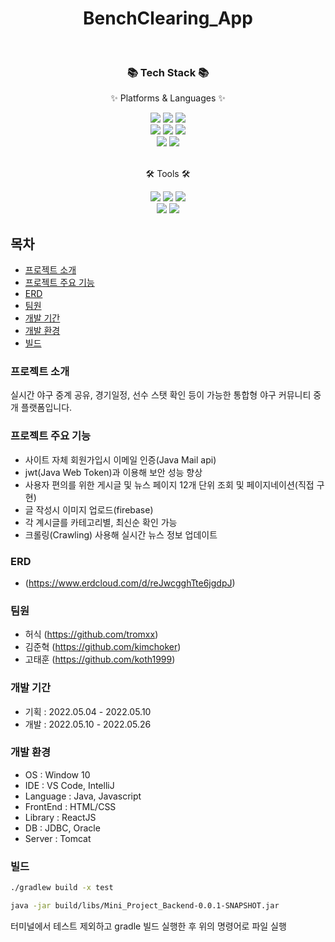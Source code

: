 <div align=center>
	<h1>BenchClearing_App</h1>
</div>
<br>
<div align=center>
	<h3>📚 Tech Stack 📚</h3>
	<p>✨ Platforms & Languages ✨</p>
</div>
<div align="center">
	<img src="https://img.shields.io/badge/Java-007396?style=flat&logo=Conda-Forge&logoColor=white" />
	<img src="https://img.shields.io/badge/springboot-6DB33F?style=flat&logo=Spring Boot&logoColor=white" />
	<img src="https://img.shields.io/badge/Oracle%20SQL-F80000?style=flat&logo=Oracle&logoColor=white" />
  <br>
	<img src="https://img.shields.io/badge/Python-3776AB?style=flat&logo=python&logoColor=white" />
  <img src="https://img.shields.io/badge/HTML5-E34F26?style=flat&logo=HTML5&logoColor=white" />
	<img src="https://img.shields.io/badge/CSS3-1572B6?style=flat&logo=css3&logoColor=white" />
	<br>
  <img src="https://img.shields.io/badge/JavaScript-F7DF1E?style=flat&logo=JavaScript&logoColor=white" />
	<img src="https://img.shields.io/badge/React-61DAFB?style=flat&logo=react&logoColor=white" />
</div>
<br>
<div align=center>
	<p>🛠 Tools 🛠</p>
</div>
<div align=center>
	<img src="https://img.shields.io/badge/Tomcat-F8DC75?style=flat&logo=ApacheTomcat&logoColor=white" />
	<img src="https://img.shields.io/badge/Intellij IDEA-0000FF?style=flat&logo=IntellijIDEA&logoColor=white" />
	<img src="https://img.shields.io/badge/GitHub-181717?style=flat&logo=GitHub&logoColor=white" />
  <br>
  <img src="https://img.shields.io/badge/Visual%20Studio%20Code-007ACC?style=flat&logo=VisualStudioCode&logoColor=white" />
	<img src="https://img.shields.io/badge/GitHub-181717?style=flat&logo=GitHub&logoColor=white" />
</div>

## 목차

- [프로젝트 소개](#----------)
- [프로젝트 주요 기능](#-------------)
- [ERD](#-stars--erd)
- [팀원](#-stars----)
- [개발 기간](#-stars-------)
- [개발 환경](#-stars-------)
- [빌드](#-stars----)


### 프로젝트 소개

실시간 야구 중계 공유, 경기일정, 선수 스탯 확인 등이 가능한 통합형 야구 커뮤니티 중개 플랫폼입니다.


### 프로젝트 주요 기능

- 사이트 자체 회원가입시 이메일 인증(Java Mail api)
- jwt(Java Web Token)과 이용해 보안 성능 향상
- 사용자 편의를 위한 게시글 및 뉴스 페이지 12개 단위 조회 및 페이지네이션(직접 구현)
- 글 작성시 이미지 업로드(firebase)
- 각 계시글를 카테고리별, 최신순 확인 가능
- 크롤링(Crawling) 사용해 실시간 뉴스 정보 업데이트

### ERD
- (https://www.erdcloud.com/d/reJwcgghTte6jgdpJ)

### 팀원
- 허식 (https://github.com/tromxx)
- 김준혁 (https://github.com/kimchoker)
- 고태훈 (https://github.com/koth1999)

### 개발 기간
- 기획 : 2022.05.04 - 2022.05.10
- 개발 : 2022.05.10 - 2022.05.26

###  개발 환경
- OS : Window 10
- IDE : VS Code, IntelliJ
- Language : Java, Javascript
- FrontEnd : HTML/CSS
- Library : ReactJS
- DB : JDBC, Oracle
- Server : Tomcat

###  빌드

```sh
./gradlew build -x test
```
```sh
java -jar build/libs/Mini_Project_Backend-0.0.1-SNAPSHOT.jar
```
터미널에서 테스트 제외하고 gradle 빌드 실행한 후 위의 명령어로 파일 실행
